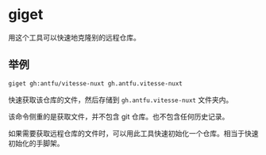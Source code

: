# giget

用这个工具可以快速地克隆别的远程仓库。

## 举例

```bash
giget gh:antfu/vitesse-nuxt gh.antfu.vitesse-nuxt
```

快速获取该仓库的文件，然后存储到 `gh.antfu.vitesse-nuxt` 文件夹内。

该命令侧重的是获取文件，并不包含 git 仓库。也不包含任何历史记录。

如果需要获取远程仓库的文件时，可以用此工具快速初始化一个仓库。相当于快速初始化的手脚架。
